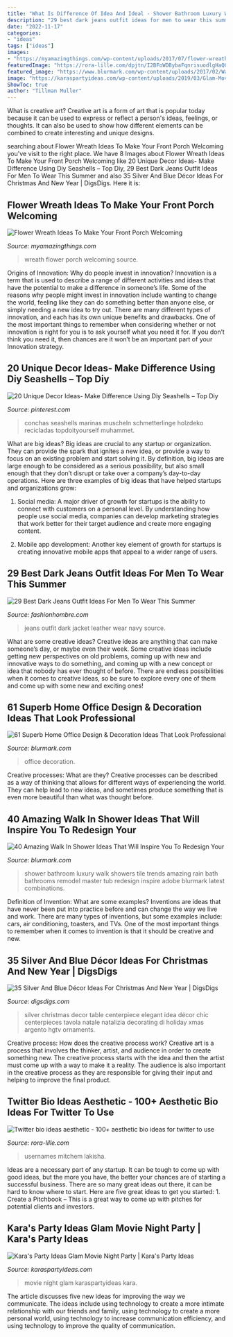 ```yaml
---
title: "What Is Difference Of Idea And Ideal - Shower Bathroom Luxury Walk Showers Tile Trends Amazing Rain Bath Bathrooms Remodel Master Tub Redesign Inspire Adobe Blurmark Latest Combinations"
description: "29 best dark jeans outfit ideas for men to wear this summer"
date: "2022-11-17"
categories:
- "ideas"
tags: ["ideas"]
images:
- "https://myamazingthings.com/wp-content/uploads/2017/07/flower-wreath-1.jpg"
featuredImage: "https://rora-lille.com/dpjtn/I2BFoWDBybaFqnrisuodlgHaQC.jpg"
featured_image: "https://www.blurmark.com/wp-content/uploads/2017/02/Walk-in-Shower-Design-3.jpg"
image: "https://karaspartyideas.com/wp-content/uploads/2019/03/Glam-Movie-Night-Party-via-Karas-Party-Ideas-KarasPartyIdeas.com6_.jpeg"
ShowToc: true
author: "Tillman Muller"
---
```



What is creative art?
Creative art is a form of art that is popular today because it can be used to express or reflect a person's ideas, feelings, or thoughts. It can also be used to show how different elements can be combined to create interesting and unique designs.

	

		
searching about Flower Wreath Ideas To Make Your Front Porch Welcoming you've visit to the right place. We have 8 Images about Flower Wreath Ideas To Make Your Front Porch Welcoming like 20 Unique Decor Ideas- Make Difference Using Diy Seashells – Top Diy, 29 Best Dark Jeans Outfit Ideas For Men To Wear This Summer and also 35 Silver And Blue Décor Ideas For Christmas And New Year | DigsDigs. Here it is:
		
    
## Flower Wreath Ideas To Make Your Front Porch Welcoming

<img loading=lazy src="https://myamazingthings.com/wp-content/uploads/2017/07/flower-wreath-1.jpg" onerror="this.onerror=null;this.src='https://tse4.mm.bing.net/th?id=OIP.heR2IvaZF84yqQNwZIzEzwHaJ4&amp;pid=15.1';" alt="Flower Wreath Ideas To Make Your Front Porch Welcoming">

_Source: myamazingthings.com_

>wreath flower porch welcoming source. 

	

Origins of Innovation: Why do people invest in innovation?
Innovation is a term that is used to describe a range of different activities and ideas that have the potential to make a difference in someone’s life. Some of the reasons why people might invest in innovation include wanting to change the world, feeling like they can do something better than anyone else, or simply needing a new idea to try out. There are many different types of innovation, and each has its own unique benefits and drawbacks. One of the most important things to remember when considering whether or not innovation is right for you is to ask yourself what you need it for. If you don’t think you need it, then chances are it won’t be an important part of your Innovation strategy.

    
## 20 Unique Decor Ideas- Make Difference Using Diy Seashells – Top Diy

<img loading=lazy src="https://i.pinimg.com/736x/92/0b/0a/920b0a16ea320135b3d43214a0492e9b.jpg" onerror="this.onerror=null;this.src='https://tse2.mm.bing.net/th?id=OIP.WoPGLDVwQq2_9UwWa0IqtgHaLH&amp;pid=15.1';" alt="20 Unique Decor Ideas- Make Difference Using Diy Seashells – Top Diy">

_Source: pinterest.com_

>conchas seashells marinas muscheln schmetterlinge holzdeko recicladas topdoityourself muhammet. 

	

What are big ideas?
Big ideas are crucial to any startup or organization. They can provide the spark that ignites a new idea, or provide a way to focus on an existing problem and start solving it. By definition, big ideas are large enough to be considered as a serious possibility, but also small enough that they don’t disrupt or take over a company’s day-to-day operations. Here are three examples of big ideas that have helped startups and organizations grow:
1. Social media: A major driver of growth for startups is the ability to connect with customers on a personal level. By understanding how people use social media, companies can develop marketing strategies that work better for their target audience and create more engaging content.

2. Mobile app development: Another key element of growth for startups is creating innovative mobile apps that appeal to a wider range of users.

    
## 29 Best Dark Jeans Outfit Ideas For Men To Wear This Summer

<img loading=lazy src="http://fashionhombre.com/wp-content/uploads/2019/02/Best-Dark-Jeans-Outfit-Ideas-For-Men-6.jpg" onerror="this.onerror=null;this.src='https://tse2.mm.bing.net/th?id=OIP.Yv9ZsGqy6K-oLfbVpDLtOAHaLJ&amp;pid=15.1';" alt="29 Best Dark Jeans Outfit Ideas For Men To Wear This Summer">

_Source: fashionhombre.com_

>jeans outfit dark jacket leather wear navy source. 

	

What are some creative ideas?
Creative ideas are anything that can make someone’s day, or maybe even their week. Some creative ideas include getting new perspectives on old problems, coming up with new and innovative ways to do something, and coming up with a new concept or idea that nobody has ever thought of before. There are endless possibilities when it comes to creative ideas, so be sure to explore every one of them and come up with some new and exciting ones!

    
## 61 Superb Home Office Design &amp; Decoration Ideas That Look Professional

<img loading=lazy src="https://www.blurmark.com/wp-content/uploads/2017/05/Cute-Little-Home-Office.jpg" onerror="this.onerror=null;this.src='https://tse4.mm.bing.net/th?id=OIP.VyCcdDhskw9PdikBFrEJCgHaLH&amp;pid=15.1';" alt="61 Superb Home Office Design &amp; Decoration Ideas That Look Professional">

_Source: blurmark.com_

>office decoration. 

	

Creative processes: What are they?
Creative processes can be described as a way of thinking that allows for different ways of experiencing the world. They can help lead to new ideas, and sometimes produce something that is even more beautiful than what was thought before.

    
## 40 Amazing Walk In Shower Ideas That Will Inspire You To Redesign Your

<img loading=lazy src="https://www.blurmark.com/wp-content/uploads/2017/02/Walk-in-Shower-Design-3.jpg" onerror="this.onerror=null;this.src='https://tse2.mm.bing.net/th?id=OIP.T4YTqyjmtZLN_eAuv3RDyAHaJ4&amp;pid=15.1';" alt="40 Amazing Walk In Shower Ideas That Will Inspire You To Redesign Your">

_Source: blurmark.com_

>shower bathroom luxury walk showers tile trends amazing rain bath bathrooms remodel master tub redesign inspire adobe blurmark latest combinations. 

	

Definition of Invention: What are some examples?
Inventions are ideas that have never been put into practice before and can change the way we live and work. There are many types of inventions, but some examples include: cars, air conditioning, toasters, and TVs. One of the most important things to remember when it comes to invention is that it should be creative and new.

    
## 35 Silver And Blue Décor Ideas For Christmas And New Year | DigsDigs

<img loading=lazy src="http://www.digsdigs.com/photos/charming-silver-and-blue-christmas-decor-ideas-1.jpg" onerror="this.onerror=null;this.src='https://tse2.mm.bing.net/th?id=OIP.op5eH3hYo3oP0ROw6wOSowHaJ3&amp;pid=15.1';" alt="35 Silver And Blue Décor Ideas For Christmas And New Year | DigsDigs">

_Source: digsdigs.com_

>silver christmas decor table centerpiece elegant idea décor chic centerpieces tavola natale natalizia decorating di holiday xmas argento hgtv ornaments. 

	

Creative process: How does the creative process work?
Creative art is a process that involves the thinker, artist, and audience in order to create something new. The creative process starts with the idea and then the artist must come up with a way to make it a reality. The audience is also important in the creative process as they are responsible for giving their input and helping to improve the final product.

    
## Twitter Bio Ideas Aesthetic - 100+ Aesthetic Bio Ideas For Twitter To Use

<img loading=lazy src="https://rora-lille.com/dpjtn/I2BFoWDBybaFqnrisuodlgHaQC.jpg" onerror="this.onerror=null;this.src='https://tse2.mm.bing.net/th?id=OIP.L4vnhrvAsD9b6ui-swTJAwAAAA&amp;pid=15.1';" alt="Twitter bio ideas aesthetic - 100+ aesthetic bio ideas for twitter to use">

_Source: rora-lille.com_

>usernames mitchem lakisha. 

	

Ideas are a necessary part of any startup. It can be tough to come up with good ideas, but the more you have, the better your chances are of starting a successful business. There are so many great ideas out there, it can be hard to know where to start. Here are five great ideas to get you started: 1. Create a Pitchbook – This is a great way to come up with pitches for potential clients and investors.

    
## Kara&#039;s Party Ideas Glam Movie Night Party | Kara&#039;s Party Ideas

<img loading=lazy src="https://karaspartyideas.com/wp-content/uploads/2019/03/Glam-Movie-Night-Party-via-Karas-Party-Ideas-KarasPartyIdeas.com6_.jpeg" onerror="this.onerror=null;this.src='https://tse2.mm.bing.net/th?id=OIP._IgQmbzZyd0Qbk8hbt4sjwHaJ4&amp;pid=15.1';" alt="Kara&#039;s Party Ideas Glam Movie Night Party | Kara&#039;s Party Ideas">

_Source: karaspartyideas.com_

>movie night glam karaspartyideas kara. 

	

The article discusses five new ideas for improving the way we communicate. The ideas include using technology to create a more intimate relationship with our friends and family, using technology to create a more personal world, using technology to increase communication efficiency, and using technology to improve the quality of communication.

